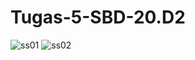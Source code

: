 # Tugas-5-SBD-20.D2
![ss01](https://user-images.githubusercontent.com/76632064/172103758-8f5afc11-f4b5-42eb-9a11-684f31de2c94.JPG)
![ss02](https://user-images.githubusercontent.com/76632064/172103797-a4645034-71cb-46da-8a5b-091f99ca59d1.JPG)
